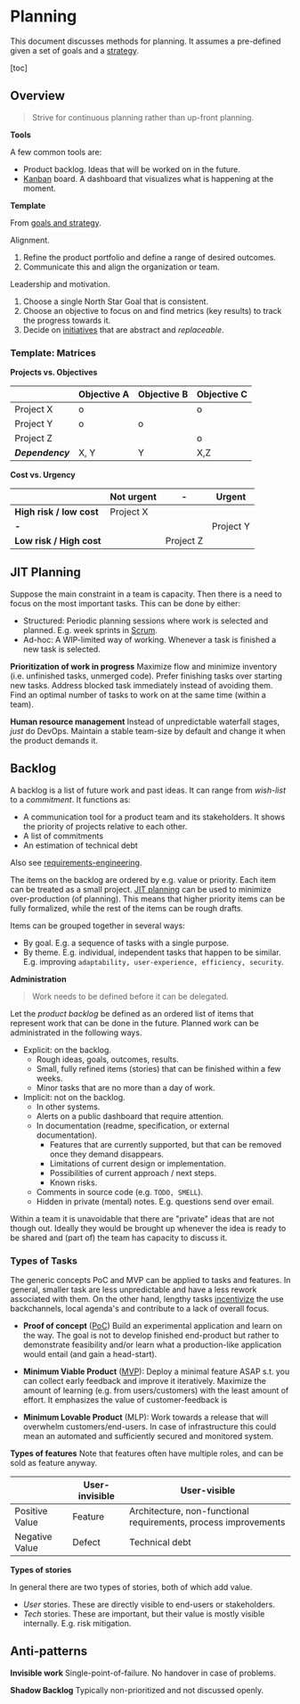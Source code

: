 # Planning

This document discusses methods for planning. It assumes a pre-defined given a set of goals and a [strategy](goals-planning-strategy.md).

[toc]

## Overview

> Strive for continuous planning rather than up-front planning.

**Tools**

A few common tools are:

- Product backlog. Ideas that will be worked on in the future.
- [Kanban](https://en.wikipedia.org/wiki/Kanban_board) board. A dashboard that visualizes what is happening at the moment.

**Template**

From [goals and strategy](./goals-planning-strategy.md).

Alignment.

1. Refine the product portfolio and define a range of desired outcomes.
2. Communicate this and align the organization or team.

Leadership and motivation.

1. Choose a single North Star Goal that is consistent.
2. Choose an objective to focus on and find metrics (key results) to track the progress towards it.
3. Decide on [initiatives](https://www.atlassian.com/agile/project-management/epics-stories-themes) that are abstract and *replaceable*.



### Template: Matrices

**Projects vs. Objectives**

|                  | Objective A | Objective B | Objective C |
| ---------------- | ----------- | ----------- | ----------- |
| Project X        | o           |             | o           |
| Project Y        | o           | o           |             |
| Project Z        |             |             | o           |
| ***Dependency*** | X, Y        | Y           | X,Z         |

**Cost vs. Urgency**

|                          | Not urgent | -         | Urgent    |
| ------------------------ | ---------- | --------- | --------- |
| **High risk / low cost** | Project X  |           |           |
| **-**                    |            |           | Project Y |
| **Low risk / High cost** |            | Project Z |           |





## JIT Planning

Suppose the main constraint in a team is capacity. Then there is a need to focus on the most important tasks. This can be done by either:

- Structured: Periodic planning sessions where work is selected and planned. E.g. week sprints in [Scrum](../collaboration/scrum-guide.md).
- Ad-hoc: A WIP-limited way of working. Whenever a task is finished a new task is selected.

**Prioritization of work in progress**
Maximize flow and minimize inventory (i.e. unfinished tasks, unmerged code). Prefer finishing tasks over starting new tasks. Address blocked task immediately instead of avoiding them. Find an optimal number of tasks to work on at the same time (within a team).

**Human resource management**
Instead of unpredictable waterfall stages,  *just* do DevOps. Maintain a stable team-size by default and change it when the product demands it.



## Backlog

A backlog is a list of future work and past ideas. It can range from *wish-list* to a *commitment*. It functions as:

- A communication tool for a product team and its stakeholders. It shows the priority of projects relative to each other.
- A list of commitments
- An estimation of technical debt

Also see [requirements-engineering](../requirements-engineering.md).

The items on the backlog are ordered by e.g. value or priority. Each item can be treated as a small project. [JIT planning](https://en.wikipedia.org/wiki/Lean_manufacturing) can be used to minimize over-production (of planning). This means that higher priority items can be fully formalized, while the rest of the items can be rough drafts.

Items can be grouped together in several ways:

- By goal. E.g. a sequence of tasks with a single purpose.
- By theme. E.g. individual, independent tasks that happen to be similar. E.g. improving `adaptability, user-experience, efficiency, security`.

**Administration**

> Work needs to be defined before it can be delegated.

Let the *product backlog* be defined as an ordered list of items that represent work that can be done in the future. Planned work can be administrated in the following ways.

- Explicit: on the backlog.
    - Rough ideas, goals, outcomes, results.
    - Small, fully refined items (stories) that can be finished within a few weeks.
    - Minor tasks that are no more than a day of work.
- Implicit: not on the backlog.
    - In other systems.
    - Alerts on a public dashboard that require attention.
    - In documentation (readme, specification, or external documentation).
        - Features that are currently supported, but that can be removed once they demand disappears.
        - Limitations of current design or implementation.
        - Possibilities of current approach / next steps.
        - Known risks.
    - Comments in source code (e.g. `TODO, SMELL`).
    - Hidden in private (mental) notes. E.g. questions send over email.

Within a team it is unavoidable that there are "private" ideas that are not though out. Ideally they would be brought up whenever the idea is ready to be shared and (part of) the team has capacity to discuss it.



### Types of Tasks

The generic concepts PoC and MVP can be applied to tasks and features. In general, smaller task are less unpredictable and have a less rework associated with them. On the other hand, lengthy tasks [incentivize](https://medium.com/hackernoon/wip-it-real-good-66aa710178fd) the use backchannels, local agenda's and contribute to a lack of overall focus.

- **Proof of concept** ([PoC](https://en.wikipedia.org/wiki/Proof_of_concept))
    Build an experimental application and learn on the way. The goal is not to develop finished end-product but rather to demonstrate feasibility and/or learn what a production-like application would entail (and gain a head-start).

- **Minimum Viable Product** ([MVP](https://en.wikipedia.org/wiki/Minimum_viable_product)):
    Deploy a minimal feature ASAP s.t. you can collect early feedback and improve it iteratively. Maximize the amount of learning (e.g. from users/customers) with the least amount of effort. It emphasizes the value of customer-feedback is
- **Minimum Lovable Product** (MLP):
    Work towards a release that will overwhelm customers/end-users. In case of infrastructure this could mean an automated and sufficiently secured and monitored system.

**Types of features**
Note that features often have multiple roles, and can be sold as feature anyway.

|                | User-invisible | User-visible                                                 |
| -------------- | -------------- | ------------------------------------------------------------ |
| Positive Value | Feature        | Architecture, non-functional requirements, process improvements |
| Negative Value | Defect         | Technical debt                                               |

**Types of stories**

In general there are two types of stories, both of which add value.

- *User* stories. These are directly visible to end-users or stakeholders.
- *Tech* stories. These are important, but their value is mostly visible internally. E.g. risk mitigation.



## Anti-patterns

**Invisible work**
Single-point-of-failure. No handover in case of problems.

**Shadow Backlog**
Typically non-prioritized and not discussed openly.
